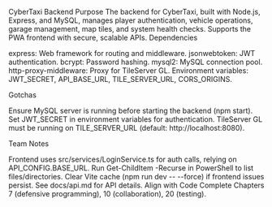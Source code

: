 CyberTaxi Backend
Purpose
The backend for CyberTaxi, built with Node.js, Express, and MySQL, manages player authentication, vehicle operations, garage management, map tiles, and system health checks. Supports the PWA frontend with secure, scalable APIs.
Dependencies

express: Web framework for routing and middleware.
jsonwebtoken: JWT authentication.
bcrypt: Password hashing.
mysql2: MySQL connection pool.
http-proxy-middleware: Proxy for TileServer GL.
Environment variables: JWT_SECRET, API_BASE_URL, TILE_SERVER_URL, CORS_ORIGINS.

Gotchas

Ensure MySQL server is running before starting the backend (npm start).
Set JWT_SECRET in environment variables for authentication.
TileServer GL must be running on TILE_SERVER_URL (default: http://localhost:8080).

Team Notes

Frontend uses src/services/LoginService.ts for auth calls, relying on API_CONFIG.BASE_URL.
Run Get-ChildItem -Recurse in PowerShell to list files/directories.
Clear Vite cache (npm run dev -- --force) if frontend issues persist.
See docs/api.md for API details.
Align with Code Complete Chapters 7 (defensive programming), 10 (collaboration), 20 (testing).
